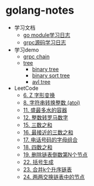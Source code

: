 # golang-notes

- 学习文档
  - [go module学习日志](go-module.md)
  - [grpc源码学习日志](grpc.md)
- 学习demo
  - [grpc chain](./example/chain/chain_test.go)
  - [tree](./example/tree)
    - [binary tree](./example/tree/binarytree.go)
    - [binary sort tree](./example/tree/binarysorttree.go)
    - [avl tree](./example/tree/balancebinarytree.go)
- LeetCode
  - [6. Z 字形变换](./example/leetcode/006_test.go)
  - [8. 字符串转换整数 (atoi)](./example/leetcode/008_test.go)
  - [11. 盛最多水的容器 ](./example/leetcode/011_test.go)
  - [12. 整数转罗马数字 ](./example/leetcode/012_test.go)
  - [15. 三数之和 ](./example/leetcode/015_test.go)
  - [16. 最接近的三数之和 ](./example/leetcode/016_test.go)
  - [17. 电话号码的字母组合 ](./example/leetcode/017_test.go)
  - [18. 四数之和 ](./example/leetcode/018_test.go)
  - [19. 删除链表倒数第N个节点 ](./example/leetcode/018_test.go)
  - [22. 括号生成 ](./example/leetcode/022_test.go)
  - [23. 合并k个升序链表 ](./example/leetcode/023_test.go)
  - [24. 两两交换链表中的节点 ](./example/leetcode/024_test.go) 
